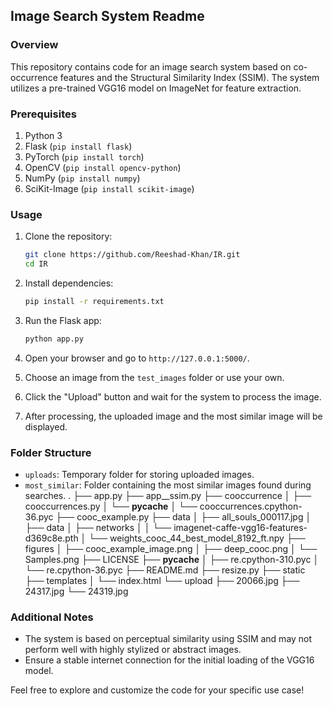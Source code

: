 ## Image Search System Readme

### Overview
This repository contains code for an image search system based on co-occurrence features and the Structural Similarity Index (SSIM). The system utilizes a pre-trained VGG16 model on ImageNet for feature extraction.

### Prerequisites
1. Python 3
2. Flask (`pip install flask`)
3. PyTorch (`pip install torch`)
4. OpenCV (`pip install opencv-python`)
5. NumPy (`pip install numpy`)
6. SciKit-Image (`pip install scikit-image`)

### Usage

1. Clone the repository:
   ```bash
   git clone https://github.com/Reeshad-Khan/IR.git 
   cd IR
   ```

2. Install dependencies:
   ```bash
   pip install -r requirements.txt
   ```

3. Run the Flask app:
   ```bash
   python app.py
   ```

4. Open your browser and go to `http://127.0.0.1:5000/`.

5. Choose an image from the `test_images` folder or use your own.

6. Click the "Upload" button and wait for the system to process the image.

7. After processing, the uploaded image and the most similar image will be displayed.

### Folder Structure
- `uploads`: Temporary folder for storing uploaded images.
- `most_similar`: Folder containing the most similar images found during searches.
.
├── app.py
├── app__ssim.py
├── cooccurrence
│   ├── cooccurrences.py
│   └── __pycache__
│       └── cooccurrences.cpython-36.pyc
├── cooc_example.py
├── data
│   ├── all_souls_000117.jpg
│   ├── data
│   ├── networks
│   │   └── imagenet-caffe-vgg16-features-d369c8e.pth
│   └── weights_cooc_44_best_model_8192_ft.npy
├── figures
│   ├── cooc_example_image.png
│   ├── deep_cooc.png
│   └── Samples.png
├── LICENSE
├── __pycache__
│   ├── re.cpython-310.pyc
│   └── re.cpython-36.pyc
├── README.md
├── resize.py
├── static
├── templates
│   └── index.html
└── upload
    ├── 20066.jpg
    ├── 24317.jpg
    └── 24319.jpg

### Additional Notes
- The system is based on perceptual similarity using SSIM and may not perform well with highly stylized or abstract images.
- Ensure a stable internet connection for the initial loading of the VGG16 model.

Feel free to explore and customize the code for your specific use case!
